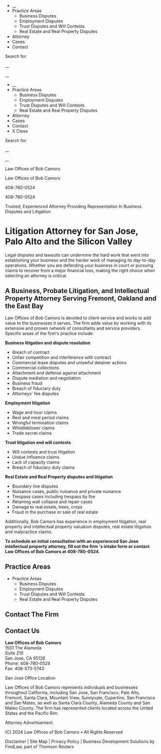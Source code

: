  * __
  * Practice Areas
    * Business Disputes
    * Employment Disputes
    * Trust Disputes and Will Contests
    * Real Estate and Real Property Disputes
  * Attorney
  * Cases
  * Contact



Search for:

__

__

  * __
  * Practice Areas
    * Business Disputes
    * Employment Disputes
    * Trust Disputes and Will Contests
    * Real Estate and Real Property Disputes
  * Attorney
  * Cases
  * Contact
  * X Close



Search for:

__

__

Law Offices of Bob Camors

Law Offices of Bob Camors

408-780-0524

408-780-0524

Trusted, Experienced Attorney Providing Representation In Business Disputes and Litigation

# Litigation Attorney for San Jose, Palo Alto and the Silicon Valley

Legal disputes and lawsuits can undermine the hard work that went into establishing your business and the harder work of managing its day-to-day operations. Whether you are defending your business in court or pursuing claims to recover from a major financial loss, making the right choice when selecting an attorney is critical.

## A Business, Probate Litigation, and Intellectual Property Attorney Serving Fremont, Oakland and the East Bay

Law Offices of Bob Camors is devoted to client service and works to add value to the businesses it serves. The firm adds value by working with its extensive and proven network of consultants and service providers. Specific areas of the firm's practice include:

**Business litigation and dispute resolution**

  * Breach of contract
  * Unfair competition and interference with contract
  * Commercial lease disputes and unlawful detainer actions
  * Commercial collections
  * Attachment and defense against attachment
  * Dispute mediation and negotiation
  * Business fraud
  * Breach of fiduciary duty
  * Attorneys' fee disputes



**Employment litigation**

  * Wage and hour claims
  * Rest and meal period claims
  * Wrongful termination claims
  * Whistleblower claims
  * Trade secret claims



**Trust litigation and will contests**

  * Will contests and trust litigation
  * Undue influence claims
  * Lack of capacity claims
  * Breach of fiduciary duty claims



**Real Estate and Real Property disputes and litigation**

  * Boundary line disputes
  * Nuisance cases, public nuisance and private nuisance
  * Trespass cases including trespass by fire
  * Retaining wall collapse and repair cases
  * Damage to real estate, trees, crops
  * Fraud in the purchase or sale of real estate



Additionally, Bob Camors has experience in employment litigation, real property and intellectual property valuation disputes, real estate litigation and malpractice claims.

**To schedule an initial consultation with an experienced San Jose intellectual property attorney, fill out the firm 's intake form or contact Law Offices of Bob Camors at 408-780-0524.**

## Practice Areas

  * Practice Areas
    * Business Disputes
    * Employment Disputes
    * Trust Disputes and Will Contests
    * Real Estate and Real Property Disputes



## Contact The Firm

## Contact Us

**Law Offices of Bob Camors**  
1501 The Alameda  
Suite 210  
San Jose, CA 95126  
Phone: 408-780-0524  
Fax: 408-573-5743

San Jose Office Location

Law Offices of Bob Camors represents individuals and businesses throughout California, including San Jose, San Francisco, Palo Alto, Fremont, Santa Clara, Mountain View, Sunnyvale, Cupertino, San Francisco and San Mateo, as well as Santa Clara County, Alameda County and San Mateo County. The firm has represented clients located across the United States and the Pacific Rim.

Attorney Advertisement.

(C) 2024 Law Offices of Bob Camors • All Rights Reserved

Disclaimer | Site Map | Privacy Policy | Business Development Solutions by FindLaw, part of Thomson Reuters
